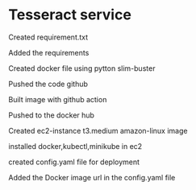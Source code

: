 # Tesseract service

Created requirement.txt

Added the requirements

Created docker file using pytton slim-buster

Pushed the code github

Built image with github action

Pushed to the docker hub

Created ec2-instance t3.medium amazon-linux image

installed docker,kubectl,minikube in ec2

created config.yaml file for deployment

Added the Docker image url in the config.yaml file
